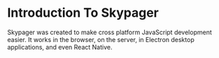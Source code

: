 # Introduction To Skypager

 Skypager was created to make cross platform JavaScript development easier.  It works in the browser, on the server, in Electron desktop applications, and even React Native.
